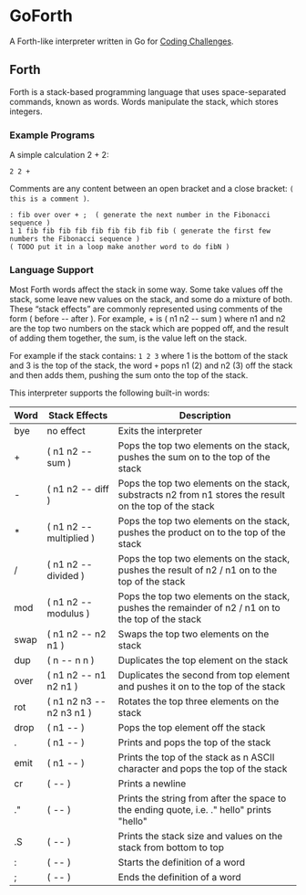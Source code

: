 # GoForth
A Forth-like interpreter written in Go for [Coding Challenges](https://codingchallenges.fyi/challenges/intro/).

## Forth

Forth is a stack-based programming language that uses space-separated commands, known as words. Words 
manipulate the stack, which stores integers.

### Example Programs

A simple calculation 2 + 2:

```forth
2 2 +
```

Comments are any content between an open bracket and a close bracket: `( this is a comment )`.

```forth
: fib over over + ;  ( generate the next number in the Fibonacci sequence ) 
1 1 fib fib fib fib fib fib fib fib fib ( generate the first few numbers the Fibonacci sequence )
( TODO put it in a loop make another word to do fibN )
```

### Language Support

Most Forth words affect the stack in some way. Some take values off the stack, some leave new values on the stack, 
and some do a mixture of both. These “stack effects” are commonly represented using comments of the form 
( before -- after ). For example, + is ( n1 n2 -- sum ) where n1 and n2 are the top two numbers on the stack which are 
popped off, and the result of adding them together, the sum, is the value left on the stack.

For example if the stack contains: `1 2 3` where 1 is the bottom of the stack and 3 is the top of the stack, the word 
`+` pops n1 (2) and n2 (3) off the stack and then adds them, pushing the sum onto the top of the stack. 

This interpreter supports the following built-in words:

| Word | Stack Effects            | Description                                                                                             |
|------|--------------------------|---------------------------------------------------------------------------------------------------------|
| bye  | no effect                | Exits the interpreter                                                                                   |
| +    | ( n1 n2 -- sum )         | Pops the top two elements on the stack, pushes the sum on to the top of the stack                       |
| -    | ( n1 n2 -- diff )        | Pops the top two elements on the stack, substracts n2 from n1 stores the result on the top of the stack |
| *    | ( n1 n2 -- multiplied )  | Pops the top two elements on the stack, pushes the product on to the top of the stack                   |
| /    | ( n1 n2 -- divided )     | Pops the top two elements on the stack, pushes the result of n2 / n1 on to the top of the stack         |
| mod  | ( n1 n2 -- modulus )     | Pops the top two elements on the stack, pushes the remainder of n2 / n1 on to the top of the stack      |
| swap | ( n1 n2 -- n2 n1 )       | Swaps the top two elements on the stack                                                                 |
| dup  | ( n -- n n )             | Duplicates the top element on the stack                                                                 |
| over | ( n1 n2 -- n1 n2 n1 )    | Duplicates the second from top element and pushes it on to the top of the stack                         |
| rot  | ( n1 n2 n3 -- n2 n3 n1 ) | Rotates the top three elements on the stack                                                             |
| drop | ( n1 -- )                | Pops the top element off the stack                                                                      |
| .    | ( n1 -- )                | Prints and pops the top of the stack                                                                    |
| emit | ( n1 -- )                | Prints the top of the stack as n ASCII character and pops the top of the stack                          |
| cr   | ( -- )                   | Prints a newline                                                                                        |
| ."   | ( -- )                   | Prints the string from after the space to the ending quote, i.e. ." hello" prints "hello"               |
| .S   | ( -- )                   | Prints the stack size and values on the stack from bottom to top                                        |
| :    | ( -- )                   | Starts the definition of a word                                                                         |
| ;    | ( -- )                   | Ends the definition of a word                                                                           | 

